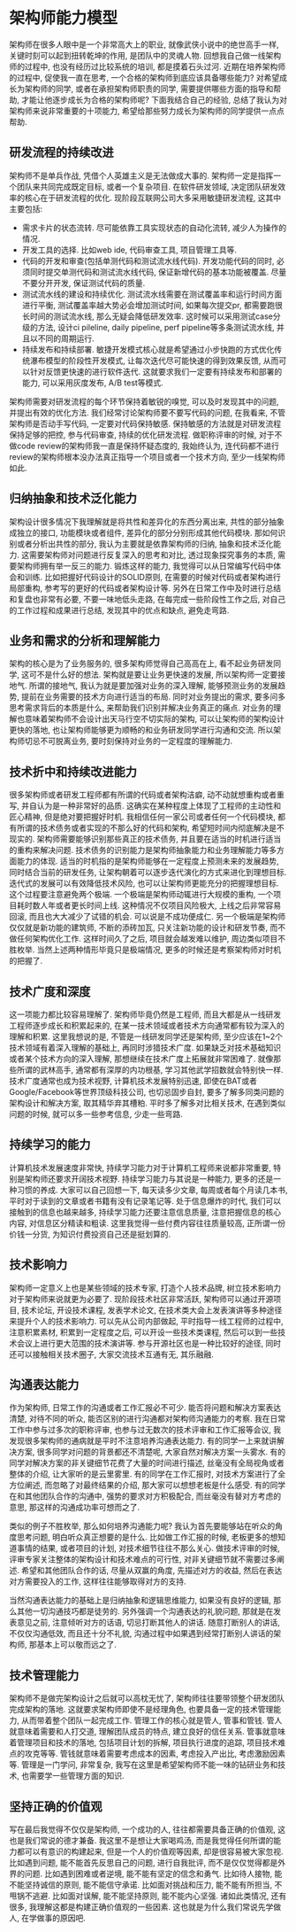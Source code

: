 # 架构师能力模型
架构师在很多人眼中是一个非常高大上的职业, 就像武侠小说中的绝世高手一样, 关键时刻可以起到扭转乾坤的作用, 是团队中的灵魂人物. 回想我自己做一线架构师的过程中, 也没有经历过比较系统的培训, 都是摸着石头过河.  近期在培养架构师的过程中, 促使我一直在思考, 一个合格的架构师到底应该具备哪些能力? 对希望成长为架构师的同学, 或者在承担架构师职责的同学, 需要提供哪些方面的指导和帮助, 才能让他逐步成长为合格的架构师呢? 下面我结合自己的经验, 总结了我认为对架构师来说非常重要的十项能力, 希望给那些努力成长为架构师的同学提供一点点帮助.

## 研发流程的持续改进
架构师不是单兵作战, 凭借个人英雄主义是无法做成大事的. 架构师一定是指挥一个团队来共同完成既定目标, 或者一个复杂项目. 在软件研发领域, 决定团队研发效率的核心在于研发流程的优化. 现阶段互联网公司大多采用敏捷研发流程, 这其中主要包括:
   * 需求卡片的状态流转. 尽可能依靠工具实现状态的自动化流转, 减少人为操作的情况.
   * 开发工具的选择. 比如web ide, 代码审查工具, 项目管理工具等.
   * 代码的开发和审查(包括单测代码和测试流水线代码). 开发功能代码的同时, 必须同时提交单测代码和测试流水线代码, 保证新增代码的基本功能被覆盖. 尽量不要分开开发, 保证测试代码的质量.
   * 测试流水线的建设和持续优化. 测试流水线需要在测试覆盖率和运行时间方面进行平衡, 测试覆盖率越大势必会增加测试时间, 如果每次提交pr, 都需要跑很长时间的测试流水线, 那么无疑会降低研发效率. 这时候可以采用测试case分级的方法, 设计ci pileline, daily pipeline, perf pipeline等多条测试流水线, 并且以不同的周期运行.
   * 持续发布和持续部署. 敏捷开发模式核心就是希望通过小步快跑的方式优化传统瀑布模型的阶段性开发模式, 让每次迭代尽可能快速的得到效果反馈, 从而可以针对反馈更快速的进行软件迭代. 这就要求我们一定要有持续发布和部署的能力, 可以采用灰度发布, A/B test等模式.

架构师需要对研发流程的每个环节保持着敏锐的嗅觉, 可以及时发现其中的问题, 并提出有效的优化方法. 我们经常讨论架构师要不要写代码的问题, 在我看来, 不管架构师是否动手写代码, 一定要对代码保持敏感. 保持敏感的方法就是对研发流程保持足够的把控, 参与代码审查, 持续的优化研发流程. 做职称评审的时候, 对于不做code review的架构师我一直是保持怀疑态度的, 我始终认为, 连代码都不进行review的架构师根本没办法真正指导一个项目或者一个技术方向, 至少一线架构师如此.

## 归纳抽象和技术泛化能力
架构设计很多情况下我理解就是将共性和差异化的东西分离出来, 共性的部分抽象成独立的接口, 功能模块或者组件, 差异化的部分分别形成其他代码模块. 那如何识别或者分析出共性的部分, 我认为主要就是依靠架构师的归纳, 抽象和技术泛化能力. 这需要架构师对问题进行反复深入的思考和对比, 透过现象探究事务的本质, 需要架构师拥有举一反三的能力. 锻炼这样的能力, 我觉得可以从日常编写代码中体会和训练. 比如把握好代码设计的SOLID原则, 在需要的时候对代码或者架构进行局部重构, 参考写的更好的代码或者架构设计等. 另外在日常工作中及时进行总结和复盘也非常有必要, 不要一味地低头走路, 在每完成一些阶段性工作之后, 对自己的工作过程和成果进行总结, 发现其中的优点和缺点, 避免走弯路.

## 业务和需求的分析和理解能力
架构的核心是为了业务服务的, 很多架构师觉得自己高高在上, 看不起业务研发同学, 这可不是什么好的想法. 架构就是要让业务更快速的发展, 所以架构师一定要接地气. 所谓的接地气, 我认为就是要加强对业务的深入理解, 能够预测业务的发展趋势, 提前在业务需要的技术方向进行适当的布局. 同时对业务提出的需求, 要多问多思考需求背后的本质是什么, 来帮助我们识别并解决业务真正的痛点. 对业务的理解也意味着架构师不会设计出天马行空不切实际的架构, 可以让架构师的架构设计更快的落地, 也让架构师能够更为顺畅的和业务研发同学进行沟通和交流. 所以架构师切忌不可脱离业务, 要时刻保持对业务的一定程度的理解能力.

## 技术折中和持续改进能力
很多架构师或者研发工程师都有所谓的代码或者架构洁癖, 动不动就想重构或者重写, 并自认为是一种非常好的品质. 这确实在某种程度上体现了工程师的主动性和匠心精神, 但是绝对要把握好时机. 我相信任何一家公司或者任何一个代码模块, 都有所谓的技术债务或者实现的不那么好的代码和架构, 希望短时间内彻底解决是不现实的. 架构师需要能够识别那些真正的技术债务, 并且要在适当的时机进行适当的重构来解决问题. 技术债务的识别能力是架构师抽象能力和业务理解能力等多方面能力的体现. 适当的时机指的是架构师能够在一定程度上预测未来的发展趋势, 同时结合当前的研发任务, 让架构朝着可以逐步迭代演化的方式来进化到理想目标. 迭代式的发展可以有效降低技术风险, 也可以让架构师更能充分的把握理想目标. 这个过程要注意避免两个极端. 一个极端是架构师动辄进行大规模的重构, 一个项目耗时数人年或者更长时间上线. 这种情况不仅项目风险极大, 上线之后非常容易回滚, 而且也大大减少了试错的机会. 可以说是不成功便成仁. 另一个极端是架构师仅仅就是新功能的建筑师, 不断的添砖加瓦, 只关注新功能的设计和研发节奏, 而不做任何架构优化工作. 这样时间久了之后, 项目就会越发难以维护, 周边类似项目不胜枚举. 当然上述两种情形毕竟只是极端情况, 更多的时候还是考察架构师对时机的把握了.

## 技术广度和深度
这一项能力都比较容易理解了. 架构师毕竟仍然是工程师, 而且大都是从一线研发工程师逐步成长和积累起来的, 在某一技术领域或者技术方向通常都有较为深入的理解和积累. 这里我想说的是, 不管是一线研发同学还是架构师, 至少应该在1~2个技术领域有着深入理解的基础上, 再同时涉猎技术广度. 如果缺乏对技术基础知识或者某个技术方向的深入理解, 那想继续在技术广度上拓展就非常困难了. 就像那些所谓的武林高手, 通常都有深厚的内功根基, 学习其他武学招数就会特别快一样. 技术广度通常也成为技术视野, 计算机技术发展特别迅速, 即使在BAT或者Google/Facebook等世界顶级科技公司, 也切忌固步自封, 要多了解多同类问题的架构设计和解决方案, 取其精华弃其槽粕. 平时多了解多对比相关技术, 在遇到类似问题的时候, 就可以多一些参考信息, 少走一些弯路.

## 持续学习的能力
计算机技术发展速度非常快, 持续学习能力对于计算机工程师来说都非常重要, 特别是架构师还要求开阔技术视野. 持续学习能力与其说是一种能力, 更多的还是一种习惯的养成. 大家可以自己回想一下, 每天读多少文章, 每周或者每个月读几本书, 平时对于读到的文章或者书籍有没有记录笔记等. 处于信息爆炸的时代, 我们可以接触到的信息也越来越多, 持续学习能力还要注意信息质量, 注意把握信息的核心内容, 对信息区分精读和粗读. 这里我觉得一些付费内容往往质量较高, 正所谓一份价钱一分货, 为知识付费投资自己还是挺划算的.

## 技术影响力
架构师一定意义上也是某些领域的技术专家, 打造个人技术品牌, 树立技术影响力对于架构师来说就更为必要了. 现阶段技术社区非常活跃, 架构师可以通过开源项目, 技术论坛, 开设技术课程, 发表学术论文, 在技术类大会上发表演讲等多种途径来提升个人的技术影响力. 可以先从公司内部做起, 平时指导一线工程师的过程中, 注意积累素材, 积累到一定程度之后, 可以开设一些技术类课程, 然后可以到一些技术会议上进行更大范围的技术演讲等. 参与开源社区也是一种比较好的途径, 同时还可以接触相关技术圈子, 大家交流技术互通有无, 其乐融融.

## 沟通表达能力
作为架构师, 日常工作的沟通或者工作汇报必不可少. 能否将问题和解决方案表达清楚, 对待不同的听众, 能否区别的进行沟通都对架构师沟通能力的考察. 我在日常工作中参与过多次的职称评审, 也参与过无数次的技术评审和工作汇报等会议, 我发现很多架构师的通病就是平时不注意培养沟通表达能力. 有的同学一上来就讲解决方案, 很多同学对问题的背景都还不清楚呢, 大家自然对解决方案一头雾水. 有的同学对解决方案的非关键细节花费了大量的时间进行描述, 丝毫没有全局视角或者整体的介绍, 让大家听的是云里雾里. 有的同学在工作汇报时, 对技术方案进行了全方位阐述, 而忽略了对最终结果的介绍, 那大家可以想想老板是什么感受. 有的同学在和其他团队合作的沟通中, 强势的要求对方积极配合, 而丝毫没有替对方考虑的意思, 那这样的沟通成功率可想而之了.  

类似的例子不胜枚举, 那么如何培养沟通能力呢? 我认为首先要能够站在听众的角度思考问题, 明白听众真正想要的是什么. 比如做工作汇报的时候, 老板更多的想知道事情的结果, 或者项目的计划, 对技术细节往往不那么关心. 做技术评审的时候, 评审专家关注整体的架构设计和技术难点的可行性, 对非关键细节就不需要过多阐述. 希望和其他团队合作的话, 尽量从双赢的角度, 先描述对方的收益, 然后在表达对方需要投入的工作, 这样往往能够取得对方的支持. 

当然沟通表达能力的基础上是归纳抽象和逻辑思维能力, 如果没有良好的逻辑, 那么其他一切沟通技巧都是徒劳的. 另外强调一个沟通表达的礼貌问题, 那就是在发表意见之前, 注意倾听对方的话语, 切忌打断其他人的讲话. 随意打断别人的讲话, 不仅仅沟通低效, 而且还十分不礼貌, 沟通过程中如果遇到经常打断别人讲话的架构师, 那基本上可以敬而远之了.

## 技术管理能力
架构师不是做完架构设计之后就可以高枕无忧了, 架构师往往要带领整个研发团队完成架构的落地. 这就要求架构师即使不是经理角色, 也要具备一定的技术管理能力, 从而带着整个团队一起完成工作. 管理工作的核心就是管人, 管事和管钱. 管人就意味着需要和人打交道, 理解团队成员的特点, 建立良好的信任关系. 管事就意味着管理项目和技术的落地, 包括项目计划的拆解, 项目执行进度的追踪, 项目技术难点的攻克等等. 管钱就意味着需要考虑成本的因素, 考虑投入产出比, 考虑激励因素等. 管理是一门学问, 非常复杂, 我写在这里是希望架构师不能一味的钻研业务和技术, 也需要学一些管理方面的知识.

## 坚持正确的价值观
写在最后我觉得不仅仅是架构师, 一个成功的人, 往往都需要具备正确的价值观, 这也是我们常说的德才兼备. 我这里不是想让大家喝鸡汤, 而是我觉得任何所谓的能力都可以有意识的构建起来, 但是一个人的价值观等因素, 却是很容易被大家忽视. 比如遇到问题, 能不能首先反思自己的问题, 进行自我批评, 而不是仅仅觉得都是外界的问题. 比如遇到困难或者逆境, 能不能有坚定的信念和勇气. 比如待人接物, 能不能坚持诚信的原则, 能不能信守承诺. 比如面对挑战和压力, 能不能有所担当, 不甩锅不逃避. 比如面对误解, 能不能坚持原则, 能不能内心坚强. 诸如此类情况, 还有很多, 我理解这都是构建正确价值观的一些因素. 这也就是为什么我们常说先学做人, 在学做事的原因吧.

